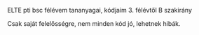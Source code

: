 ELTE pti bsc félévem tananyagai, kódjaim
3. félévtől B szakirány

Csak saját felelősségre, nem minden kód jó, lehetnek hibák.
